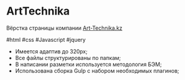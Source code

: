 # ArtTechnika

Вёрстка страницы компании [Art-Technika.kz](https://nikitasapego.github.io/ArtTechnika/)

#html #css #Javascript #jquery

 - Имеется адаптив до 320px;
 - Все файлы структурированы по папкам;
 - В написании разметки используется методология БЭМ;
 - Использована сборка Gulp с набором необходимых плагинов;
